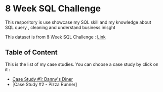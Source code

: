 # 8 Week SQL Challenge
This resporitory is use showcase my SQL skill and my knowledge about SQL query , cleaning and understand business inisght

This dataset is from 8 Week SQL Challenge : [Link](https://8weeksqlchallenge.com)

## Table of Content

This is the list of my case studies. You can choose a case study by click on it :

* [Case Study #1: Danny's Diner](https://github.com/phonixt12/8-Week-SQL-Challenge/tree/main/Case%20Study%20%231%20-%20Danny's%20Diner)
* [Case Study #2 - Pizza Runner]
